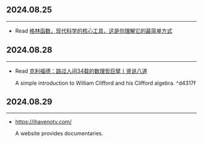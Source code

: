 ## 2024.08.25

----


- Read [格林函数，现代科学的核心工具，这是你理解它的最简单方式](https://mp.weixin.qq.com/s/ycqMJLO6_qDIrOxNs7AlpQ)

## 2024.08.28

---

- Read [克利福德：路过人间34载的数理哲巨擘丨贤说八道](https://mp.weixin.qq.com/s/5dCXhXASe2C8Wne38ujwFA?poc_token=HILhz2ajM7HkIWzwn1MPmBo_UfIJ0AiN6Hlg148r)
  
  A simple introduction to William Clifford and his Clifford algebra. ^d4317f

## 2024.08.29

---

- https://ihavenotv.com/

  A website provides documentaries.
